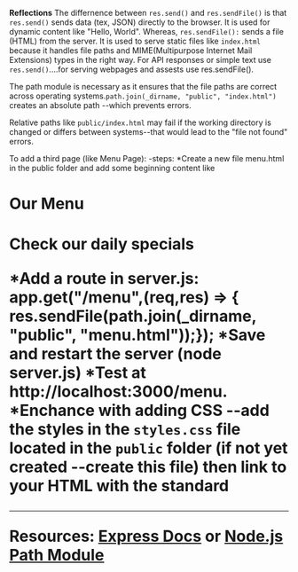 __Reflections__
The differnence between `res.send()` and `res.sendFile()` is that `res.send()` sends data (tex, JSON) directly to the browser. It is used for dynamic content like "Hello, World".
Whereas, `res.sendFile():` sends a file (HTML) from the server. It is used to serve static files like `index.html` because it handles file paths and MIME(Multipurpose Internet Mail Extensions)
types in the right way.  For API responses or simple text use `res.send()`....for serving webpages and assests use res.sendFile().

The path module is necessary as it ensures that the file paths are correct across operating systems.`path.join(_dirname, "public", "index.html")` creates an absolute path --which prevents
errors.

Relative paths like `public/index.html` may fail if the working directory is changed or differs between systems--that would lead to the "file not found" errors.

To add a third page (like Menu Page):
    -steps: *Create a new file menu.html in the public folder and add some beginning content like <h1>Our Menu<h1> <p>Check our daily specials</p>
            *Add a route in server.js: app.get("/menu",(req,res) => { res.sendFile(path.join(_dirname, "public", "menu.html"));});
            *Save and restart the server (node server.js)
            *Test at http://localhost:3000/menu.
            *Enchance with adding CSS --add the styles in the `styles.css` file located in the `public` folder (if not yet created --create this file)  then link to your HTML with
            the standard <link rel="stylesheet" href="styles.css">

---------------------------------------------
Resources: [Express Docs](https://expressjs.com/)  or [Node.js Path Module](https://nodejs.org/api/path.html)

